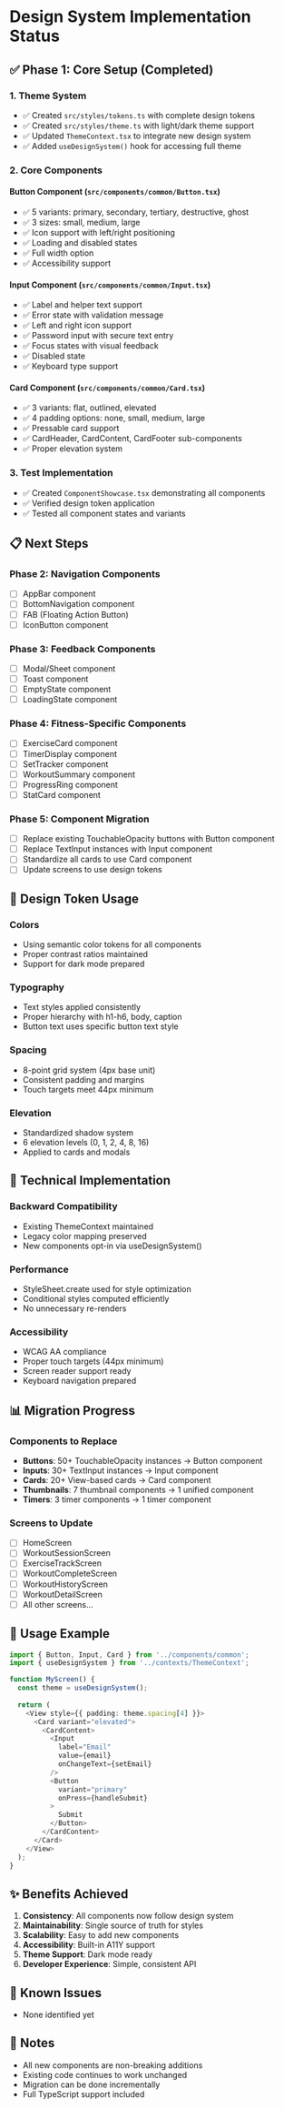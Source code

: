 # Design System Implementation Status

## ✅ Phase 1: Core Setup (Completed)

### 1. Theme System
- ✅ Created `src/styles/tokens.ts` with complete design tokens
- ✅ Created `src/styles/theme.ts` with light/dark theme support
- ✅ Updated `ThemeContext.tsx` to integrate new design system
- ✅ Added `useDesignSystem()` hook for accessing full theme

### 2. Core Components

#### Button Component (`src/components/common/Button.tsx`)
- ✅ 5 variants: primary, secondary, tertiary, destructive, ghost
- ✅ 3 sizes: small, medium, large
- ✅ Icon support with left/right positioning
- ✅ Loading and disabled states
- ✅ Full width option
- ✅ Accessibility support

#### Input Component (`src/components/common/Input.tsx`)
- ✅ Label and helper text support
- ✅ Error state with validation message
- ✅ Left and right icon support
- ✅ Password input with secure text entry
- ✅ Focus states with visual feedback
- ✅ Disabled state
- ✅ Keyboard type support

#### Card Component (`src/components/common/Card.tsx`)
- ✅ 3 variants: flat, outlined, elevated
- ✅ 4 padding options: none, small, medium, large
- ✅ Pressable card support
- ✅ CardHeader, CardContent, CardFooter sub-components
- ✅ Proper elevation system

### 3. Test Implementation
- ✅ Created `ComponentShowcase.tsx` demonstrating all components
- ✅ Verified design token application
- ✅ Tested all component states and variants

## 📋 Next Steps

### Phase 2: Navigation Components
- [ ] AppBar component
- [ ] BottomNavigation component
- [ ] FAB (Floating Action Button)
- [ ] IconButton component

### Phase 3: Feedback Components
- [ ] Modal/Sheet component
- [ ] Toast component
- [ ] EmptyState component
- [ ] LoadingState component

### Phase 4: Fitness-Specific Components
- [ ] ExerciseCard component
- [ ] TimerDisplay component
- [ ] SetTracker component
- [ ] WorkoutSummary component
- [ ] ProgressRing component
- [ ] StatCard component

### Phase 5: Component Migration
- [ ] Replace existing TouchableOpacity buttons with Button component
- [ ] Replace TextInput instances with Input component
- [ ] Standardize all cards to use Card component
- [ ] Update screens to use design tokens

## 🎨 Design Token Usage

### Colors
- Using semantic color tokens for all components
- Proper contrast ratios maintained
- Support for dark mode prepared

### Typography
- Text styles applied consistently
- Proper hierarchy with h1-h6, body, caption
- Button text uses specific button text style

### Spacing
- 8-point grid system (4px base unit)
- Consistent padding and margins
- Touch targets meet 44px minimum

### Elevation
- Standardized shadow system
- 6 elevation levels (0, 1, 2, 4, 8, 16)
- Applied to cards and modals

## 🔧 Technical Implementation

### Backward Compatibility
- Existing ThemeContext maintained
- Legacy color mapping preserved
- New components opt-in via useDesignSystem()

### Performance
- StyleSheet.create used for style optimization
- Conditional styles computed efficiently
- No unnecessary re-renders

### Accessibility
- WCAG AA compliance
- Proper touch targets (44px minimum)
- Screen reader support ready
- Keyboard navigation prepared

## 📊 Migration Progress

### Components to Replace
- **Buttons**: 50+ TouchableOpacity instances → Button component
- **Inputs**: 30+ TextInput instances → Input component  
- **Cards**: 20+ View-based cards → Card component
- **Thumbnails**: 7 thumbnail components → 1 unified component
- **Timers**: 3 timer components → 1 timer component

### Screens to Update
- [ ] HomeScreen
- [ ] WorkoutSessionScreen
- [ ] ExerciseTrackScreen
- [ ] WorkoutCompleteScreen
- [ ] WorkoutHistoryScreen
- [ ] WorkoutDetailScreen
- [ ] All other screens...

## 🚀 Usage Example

```typescript
import { Button, Input, Card } from '../components/common';
import { useDesignSystem } from '../contexts/ThemeContext';

function MyScreen() {
  const theme = useDesignSystem();
  
  return (
    <View style={{ padding: theme.spacing[4] }}>
      <Card variant="elevated">
        <CardContent>
          <Input 
            label="Email"
            value={email}
            onChangeText={setEmail}
          />
          <Button 
            variant="primary"
            onPress={handleSubmit}
          >
            Submit
          </Button>
        </CardContent>
      </Card>
    </View>
  );
}
```

## ✨ Benefits Achieved

1. **Consistency**: All components now follow design system
2. **Maintainability**: Single source of truth for styles
3. **Scalability**: Easy to add new components
4. **Accessibility**: Built-in A11Y support
5. **Theme Support**: Dark mode ready
6. **Developer Experience**: Simple, consistent API

## 🐛 Known Issues

- None identified yet

## 📝 Notes

- All new components are non-breaking additions
- Existing code continues to work unchanged
- Migration can be done incrementally
- Full TypeScript support included